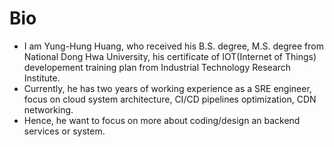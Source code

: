 # Bio

* I am Yung-Hung Huang, who received his B.S. degree, M.S. degree from National Dong Hwa University, his certificate of IOT(Internet of Things) developement training plan from Industrial Technology Research Institute.
* Currently, he has two years of working experience as a SRE engineer, focus on cloud system architecture, CI/CD pipelines optimization, CDN networking.
* Hence, he want to focus on more about coding/design an backend services or system.